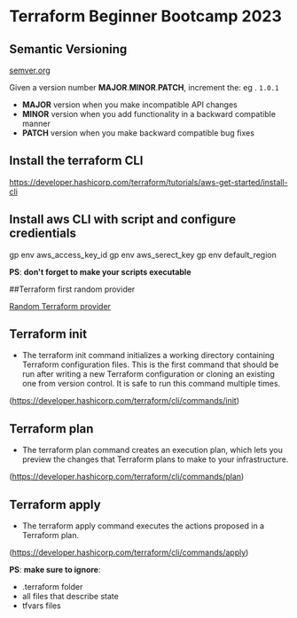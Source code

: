 # Terraform Beginner Bootcamp 2023


## Semantic Versioning
[semver.org](https://semver.org/)

Given a version number **MAJOR**.**MINOR**.**PATCH**, increment the:
eg . `1.0.1`
- **MAJOR** version when you make incompatible API changes
- **MINOR** version when you add functionality in a backward compatible manner
- **PATCH** version when you make backward compatible bug fixes


## Install the terraform CLI

https://developer.hashicorp.com/terraform/tutorials/aws-get-started/install-cli

## Install aws CLI with script and configure credientials

gp env aws_access_key_id
gp env aws_serect_key
gp env default_region

**PS**: **don't forget to make your scripts executable**

##Terraform first random provider

[Random Terraform provider](https://registry.terraform.io/providers/hashicorp/random/latest/docs)

## Terraform init 

- The terraform init command initializes a working directory containing Terraform configuration files. This is the first command that should be run after writing a new Terraform configuration or cloning an existing one from version control. It is safe to run this command multiple times.

(https://developer.hashicorp.com/terraform/cli/commands/init)


## Terraform plan

- The terraform plan command creates an execution plan, which lets you preview the changes that Terraform plans to make to your infrastructure. 

(https://developer.hashicorp.com/terraform/cli/commands/plan)

## Terraform apply

- The terraform apply command executes the actions proposed in a Terraform plan.

(https://developer.hashicorp.com/terraform/cli/commands/apply)


**PS**: **make sure to ignore**:
- .terraform folder 
- all files that describe state
- tfvars files 


